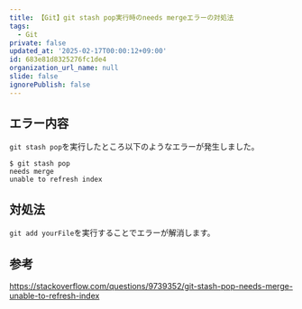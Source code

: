 ```yaml
---
title: 【Git】git stash pop実行時のneeds mergeエラーの対処法
tags:
  - Git
private: false
updated_at: '2025-02-17T00:00:12+09:00'
id: 683e81d8325276fc1de4
organization_url_name: null
slide: false
ignorePublish: false
---
```

## エラー内容

`git stash pop`を実行したところ以下のようなエラーが発生しました。

```
$ git stash pop
needs merge
unable to refresh index
```

## 対処法

`git add yourFile`を実行することでエラーが解消します。

## 参考

https://stackoverflow.com/questions/9739352/git-stash-pop-needs-merge-unable-to-refresh-index

